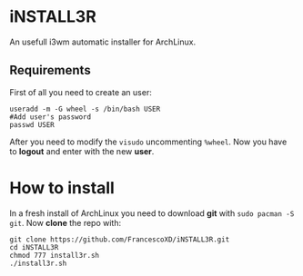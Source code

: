 # iNSTALL3R
An usefull i3wm automatic installer for ArchLinux.

## Requirements
First of all you need to create an user:
```
useradd -m -G wheel -s /bin/bash USER
#Add user's password
passwd USER
```
After you need to modify the ```visudo``` uncommenting ```%wheel```. Now you have to **logout** and enter with the new **user**.

# How to install
In a fresh install of ArchLinux you need to download **git** with ```sudo pacman -S git```.
Now **clone** the repo with: 
```
git clone https://github.com/FrancescoXD/iNSTALL3R.git
cd iNSTALL3R
chmod 777 install3r.sh
./install3r.sh
```
